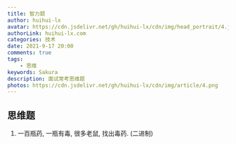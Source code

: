 ```yaml
---
title: 智力题
author: huihui-lx
avatar: https://cdn.jsdelivr.net/gh/huihui-lx/cdn/img/head_portrait/4.jpg
authorLink: huihui-lx.com
categories: 技术
date: 2021-9-17 20:00
comments: true
tags: 
    - 思维
keywords: Sakura
description: 面试常考思维题
photos: https://cdn.jsdelivr.net/gh/huihui-lx/cdn/img/article/4.png
---
```


## 思维题

1. 一百瓶药, 一瓶有毒, 很多老鼠, 找出毒药. (二进制)

